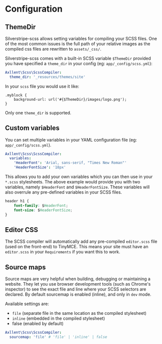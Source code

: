 # Configuration

## ThemeDir

Silverstripe-scss allows setting variables for compiling your SCSS files.
One of the most common issues is the full path of your relative images as the compiled css files
are rewritten to `assets/_css/`.

Silverstripe-scss comes with a built-in SCSS variable `$ThemeDir` provided you have specified a
`theme_dir` in your config (eg: `app/_config/scss.yml`):

```yaml
Axllent\Scss\ScssCompiler:
  theme_dir: '_resources/themes/site'
```

In your `scss` file you would use it like:

```
.myblock {
    background-url: url('#{$ThemeDir}/images/logo.png');
}
```

Only one `theme_dir` is supported.

## Custom variables

You can set multiple variables in your YAML configuration file (eg: `app/_config/scss.yml`).

```yaml
Axllent\Scss\ScssCompiler:
  variables:
    'HeaderFont': 'Arial, sans-serif, "Times New Roman"'
    'HeaderFontSize': '18px'
```

This allows you to add your own variables which you can then use in your `*.scss` stylesheets.
The above example would provide you with two variables, namely `$HeaderFont` and `$HeaderFontSize`.
These variables will also overrule any pre-defined variables in your SCSS files.

```css
header h1 {
    font-family: $HeaderFont;
    font-size: $HeaderFontSize;
}
```

## Editor CSS

The SCSS compiler will automatically add any pre-compiled `editor.scss` file (used on the front-end) to TinyMCE.
This means your site must have an `editor.scss` in your `Requirements` if you want this to work.

## Source maps

Source maps are very helpful when building, debugging or maintaining a website. They let you use browser development tools (such as Chrome's inspector) to see the exact file and line where your SCSS selectors are declared. By default sourcemap is enabled (inline), and only in `dev` mode.

Available settings are:
* `file` (separate file in the same location as the compiled stylesheet)
* `inline` (embedded in the compiled stylesheet)
* false (enabled by default)

```yaml
Axllent\Scss\ScssCompiler:
  sourcemap: 'file' # 'file' | 'inline' | false
```
